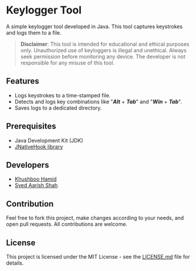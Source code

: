 # Keylogger Tool

A simple keylogger tool developed in Java. This tool captures keystrokes and logs them to a file.

> **Disclaimer**: This tool is intended for educational and ethical purposes only. Unauthorized use of keyloggers is illegal and unethical. Always seek permission before monitoring any device. The developer is not responsible for any misuse of this tool.

## Features

- Logs keystrokes to a time-stamped file.
- Detects and logs key combinations like "***Alt*** + ***Tab***" and "***Win*** + ***Tab***".
- Saves logs to a dedicated directory.

## Prerequisites

- Java Development Kit (JDK)
- [JNativeHook library](https://github.com/kwhat/jnativehook)

## Developers

 - [Khushboo Hamid](https://www.linkedin.com/in/khushboo-hamid-709967224/)
 - [Syed Aarish Shah](https://www.linkedin.com/in/syed-aarish-shah-6a4811249/)

## Contribution

Feel free to fork this project, make changes according to your needs, and open pull requests. All contributions are welcome.

## License

This project is licensed under the MIT License - see the [LICENSE.md](https://opensource.org/license/mit/) file for details.